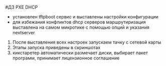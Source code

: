 #ДЗ PXE DHCP
- установлен tftpboot сервис и выставлены настройки конфигурации
- для избежания конфликтов dhcp серверов маршрутиризация выставлена на самом микротике с помощью опций и указания nextserver


1. После выставления всех настроек запускаем тачку с сетевой карты
2. Этапы запуска приведены в скриншотах
3. кикстаретер автоматически размечает диски, выбирает пакет программ, принимает лицензионное соглашение
